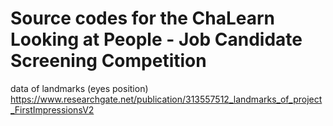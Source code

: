 # Source codes for the ChaLearn Looking at People - Job Candidate Screening Competition
data of landmarks (eyes position)
https://www.researchgate.net/publication/313557512_landmarks_of_project_FirstImpressionsV2

#
